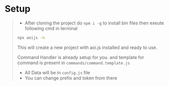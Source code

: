 # Setup 

> * After cloning the project do `npm i -g` to install bin files then exeute following cmd in terminal
>
> ```bash
> npx aoijs -n 
> ```
>
> This will create a new project with aoi.js installed and ready to use.
>
> Command Handler is already setup for you.
> and template for command is present in `commands/command.template.js`
>
> * All Data will be in `config.js` file
> * You can change prefix and token from there
